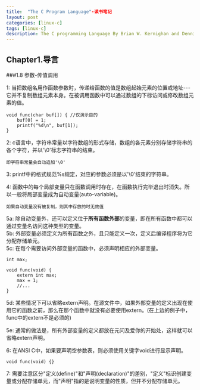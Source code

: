 ```yaml
---
title:  "The C Program Language"-读书笔记
layout: post
categories: [linux-c]
tags: [linux-c]
description: The C programming Language By Brian W. Kernighan and Dennis M. Ritchie.
---
```



Chapter1.导言
------------

###1.8 参数-传值调用

1: 当把数组名用作函数参数时，传递给函数的值是数组起始元素的位置或地址---它并不复制数组元素本身。在被调用函数中可以通过数组的下标访问或修改数组元素的值。  
	
	void func(char buf[]) {	//仅演示目的  
		buf[0] = 1;  
		printf("%d\n", buf[1]);
	} 

2: c语言中，字符串常量以字符数组的形式存储，数组的各元素分别存储字符串的各个字符，并以'\0'标志字符串的结束。  
	
	即字符串常量会自动追加'\0'  

3: printf中的格式规范%s规定，对应的参数必须是以'\0'结束的字符串。  

4: 函数中的每个局部变量只在函数调用时存在，在函数执行完毕退出时消失。所以一般将局部变量成为自动变量(auto-variable)。  
	
	如果自动变量没有被复制，则其中存放的时无效值

5a: 除自动变量外，还可以定义位于**所有函数外部**的变量，即在所有函数中都可以通过变量名访问这种类型的变量。    
5b: 外部变量必须定义为所有函数之外，且只能定义一次，定义后编译程序将为它分配存储单元。  
5c: 在每个需要访问外部变量的函数中，必须声明相应的外部变量。

	int max;

	void func(void) {
		extern int max;
		max = 1;
		//...
	}

5d: 某些情况下可以省略extern声明。在源文件中，如果外部变量的定义出现在使用它的函数之前，那么在那个函数中就没有必要使用extern。(在上边的例子中，func中的extern不是必须的)  

5e: 通常的做法是，所有外部变量的定义都放在元问及爱你的开始处，这样就可以省略extern声明。  

6: 在ANSI C中，如果要声明空参数表，则必须使用关键字void进行显示声明。 

	void func(void) {}  

7: 需要注意区分"定义(define)"和"声明(declaration)"的差别，"定义"标识创建变量或分配存储单元，而"声明"指的是说明变量的性质，但并不分配存储单元。  